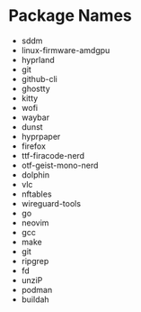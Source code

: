 # Package Names
 - sddm
 - linux-firmware-amdgpu
 - hyprland
 - git
 - github-cli
 - ghostty
 - kitty
 - wofi
 - waybar
 - dunst
 - hyprpaper
 - firefox
 - ttf-firacode-nerd
 - otf-geist-mono-nerd
 - dolphin
 - vlc
 - nftables
 - wireguard-tools
 - go
 - neovim
 - gcc
 - make
 - git
 - ripgrep
 - fd
 - unziP
 - podman
 - buildah
